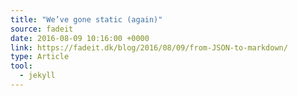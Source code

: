 ```yaml
---
title: "We’ve gone static (again)"
source: fadeit
date: 2016-08-09 10:16:00 +0000
link: https://fadeit.dk/blog/2016/08/09/from-JSON-to-markdown/
type: Article
tool:
  - jekyll
---
```







